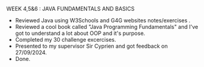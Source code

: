WEEK 4,5&6 : JAVA FUNDAMENTALS AND BASICS

* Reviewed Java using W3Schools and G4G websites notes/exercises .
* Reviewed a cool book called "Java Programming 
Fundamentals" and I've got to understand a lot about OOP and it's purpose.
*  Completed my 30 challenge excercises.
* Presented to my supervisor Sir Cyprien and got feedback on 27/09/2024.
* Done.